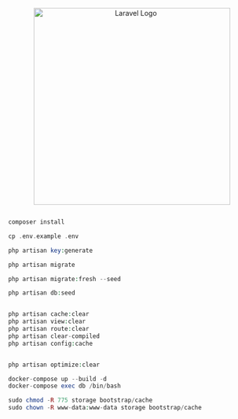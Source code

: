 <p align="center"><a href="https://laravel.com" target="_blank"><img src="https://raw.githubusercontent.com/laravel/art/master/logo-lockup/5%20SVG/2%20CMYK/1%20Full%20Color/laravel-logolockup-cmyk-red.svg" width="400" alt="Laravel Logo"></a></p>

```php

composer install

cp .env.example .env

php artisan key:generate

php artisan migrate

php artisan migrate:fresh --seed

php artisan db:seed


php artisan cache:clear
php artisan view:clear
php artisan route:clear
php artisan clear-compiled
php artisan config:cache


php artisan optimize:clear

docker-compose up --build -d
docker-compose exec db /bin/bash

sudo chmod -R 775 storage bootstrap/cache
sudo chown -R www-data:www-data storage bootstrap/cache



````

